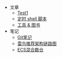 * 文章
  - [Test1](test/test2.md)
  - [定时 shell 脚本](timing-shell-task.md)
  - [工具 & 图书](tools-and-books.md)
* 笔记
  - [Git笔记](note/git-note.md)
  - [雷鸟推荐架构链路图](note/leiniao.md)
  - [ECS混合数仓](note/ECS_note.md)
